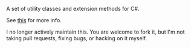A set of utility classes and extension methods for C#.

See [this][post] for more info.

I no longer actively maintain this. You are welcome to fork it, but I'm not
taking pull requests, fixing bugs, or hacking on it myself.

[post]: http://journal.stuffwithstuff.com/2010/06/11/amaranth-an-open-source-roguelike-in-c/
